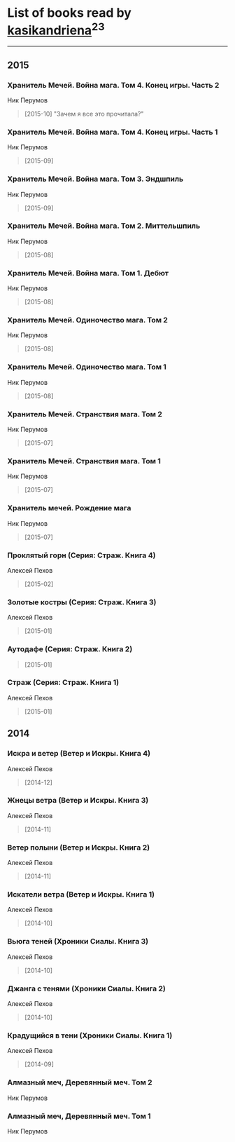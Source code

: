 # List of books read by [kasikandriena](http://vk.com/id152488954)<sup>23</sup>
---

## 2015

### Хранитель Мечей. Война мага. Том 4. Конец игры. Часть 2
Ник Перумов
> [2015-10] "Зачем я все это прочитала?"


### Хранитель Мечей. Война мага. Том 4. Конец игры. Часть 1
Ник Перумов
> [2015-09] 


### Хранитель Мечей. Война мага. Том 3. Эндшпиль
Ник Перумов
> [2015-09] 


### Хранитель Мечей. Война мага. Том 2. Миттельшпиль
Ник Перумов
> [2015-08] 


### Хранитель Мечей. Война мага. Том 1. Дебют
Ник Перумов
> [2015-08] 


### Хранитель Мечей. Одиночество мага. Том 2
Ник Перумов
> [2015-08] 


### Хранитель Мечей. Одиночество мага. Том 1
Ник Перумов
> [2015-08] 


### Хранитель Мечей. Странствия мага. Том 2
Ник Перумов
> [2015-07] 


### Хранитель Мечей. Странствия мага. Том 1
Ник Перумов
> [2015-07] 


### Хранитель мечей. Рождение мага
Ник Перумов
> [2015-07] 


### Проклятый горн (Серия: Страж. Книга 4)
Алексей Пехов
> [2015-02] 


### Золотые костры (Серия: Страж. Книга 3)
Алексей Пехов
> [2015-01] 


### Аутодафе (Серия: Страж. Книга 2)
> [2015-01] 


### Страж (Серия: Страж. Книга 1)
Алексей Пехов
> [2015-01] 



## 2014

### Искра и ветер (Ветер и Искры. Книга 4)
Алексей Пехов
> [2014-12] 


### Жнецы ветра (Ветер и Искры. Книга 3)
Алексей Пехов
> [2014-11] 


### Ветер полыни (Ветер и Искры. Книга 2)
Алексей Пехов
> [2014-11] 


### Искатели ветра (Ветер и Искры. Книга 1)
Алексей Пехов
> [2014-10] 


### Вьюга теней (Хроники Сиалы. Книга 3)
Алексей Пехов
> [2014-10] 


### Джанга с тенями (Хроники Сиалы. Книга 2)
Алексей Пехов
> [2014-10] 


### Крадущийся в тени (Хроники Сиалы. Книга 1)
Алексей Пехов
> [2014-09] 


### Алмазный меч, Деревянный меч. Том 2
Ник Перумов


### Алмазный меч, Деревянный меч. Том 1
Ник Перумов



